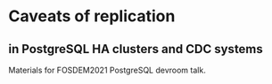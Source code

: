 # Caveats of replication
## in PostgreSQL HA clusters and CDC systems
Materials for FOSDEM2021 PostgreSQL devroom talk.

